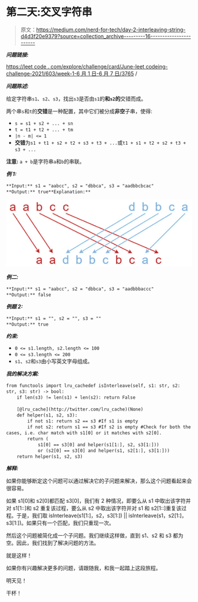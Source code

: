 # 第二天:交叉字符串

> 原文：<https://medium.com/nerd-for-tech/day-2-interleaving-string-d4d3f20e9379?source=collection_archive---------16----------------------->

***问题链接:***

[https://leet code . com/explore/challenge/card/June-leet codeing-challenge-2021/603/week-1-6 月 1 日-6 月 7 日/3765](https://leetcode.com/explore/challenge/card/june-leetcoding-challenge-2021/603/week-1-june-1st-june-7th/3765/) /

***问题陈述:***

给定字符串`s1`、`s2`、`s3`，找出`s3`是否由`s1`的**和`s2`的**交错而成。

两个串`s`和`t`的**交错**是一种配置，其中它们被分成**非空**子串，使得:

*   `s = s1 + s2 + ... + sn`
*   `t = t1 + t2 + ... + tm`
*   `|n - m| <= 1`
*   **交错**为`s1 + t1 + s2 + t2 + s3 + t3 + ...`或`t1 + s1 + t2 + s2 + t3 + s3 + ...`

**注意:** `a + b`是字符串`a`和`b`的串联。

***例 1:***

```
**Input:** s1 = "aabcc", s2 = "dbbca", s3 = "aadbbcbcac"
**Output:** true**Explanation:**
```

![](img/e602f004e1dad671127c8f72956098c0.png)

***例二:***

```
**Input:** s1 = "aabcc", s2 = "dbbca", s3 = "aadbbbaccc"
**Output:** false
```

***例题 2:***

```
**Input:** s1 = "", s2 = "", s3 = ""
**Output:** true
```

***约束:***

*   `0 <= s1.length, s2.length <= 100`
*   `0 <= s3.length <= 200`
*   `s1`、`s2`和`s3`由小写英文字母组成。

***我的解决方案:***

```
from functools import lru_cachedef isInterleave(self, s1: str, s2: str, s3: str) -> bool:        
    if len(s3) != len(s1) + len(s2): return False

    [@lru_cache](http://twitter.com/lru_cache)(None)
    def helper(s1, s2, s3):
        if not s1: return s2 == s3 #If s1 is empty
        if not s2: return s1 == s3 #If s2 is empty #Check for both the cases, i.e. char match with s1[0] or it matches with s2[0].
        return (
            s1[0] == s3[0] and helper(s1[1:], s2, s3[1:])) 
            or (s2[0] == s3[0] and helper(s1, s2[1:], s3[1:]))                    
    return helper(s1, s2, s3)
```

***解释:***

如果你能够断定这个问题可以通过解决它的子问题来解决，那么这个问题看起来会很容易。

如果 s1[0]和 s2[0]都匹配 s3[0]，我们有 2 种情况，即要么从 s1 中取出该字符并对 s1[1::]和 s2 重复该过程，要么从 s2 中取出该字符并对 s1 和 s2[1::]重复该过程。于是，我们取 isInterleave(s1[1:]，s2，s3[1:]) || isInterleave(s1，s2[1:]，s3[1:])。如果只有一个匹配，我们只重现一次。

然后这个问题被简化成一个子问题。我们继续这样做，直到 s1、s2 和 s3 都为空。因此，我们找到了解决问题的方法。

就是这样！

如果你有兴趣解决更多的问题，请跟随我，和我一起踏上这段旅程。

明天见！

干杯！